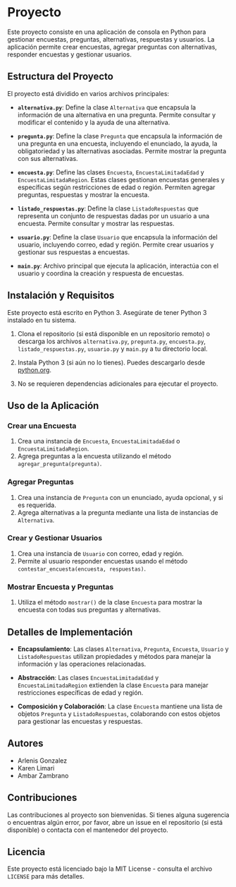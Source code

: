 # Proyecto

Este proyecto consiste en una aplicación de consola en Python para gestionar encuestas, preguntas, alternativas, respuestas y usuarios. La aplicación permite crear encuestas, agregar preguntas con alternativas, responder encuestas y gestionar usuarios.

## Estructura del Proyecto

El proyecto está dividido en varios archivos principales:

- **`alternativa.py`**: Define la clase `Alternativa` que encapsula la información de una alternativa en una pregunta. Permite consultar y modificar el contenido y la ayuda de una alternativa.

- **`pregunta.py`**: Define la clase `Pregunta` que encapsula la información de una pregunta en una encuesta, incluyendo el enunciado, la ayuda, la obligatoriedad y las alternativas asociadas. Permite mostrar la pregunta con sus alternativas.

- **`encuesta.py`**: Define las clases `Encuesta`, `EncuestaLimitadaEdad` y `EncuestaLimitadaRegion`. Estas clases gestionan encuestas generales y específicas según restricciones de edad o región. Permiten agregar preguntas, respuestas y mostrar la encuesta.

- **`listado_respuestas.py`**: Define la clase `ListadoRespuestas` que representa un conjunto de respuestas dadas por un usuario a una encuesta. Permite consultar y mostrar las respuestas.

- **`usuario.py`**: Define la clase `Usuario` que encapsula la información del usuario, incluyendo correo, edad y región. Permite crear usuarios y gestionar sus respuestas a encuestas.

- **`main.py`**: Archivo principal que ejecuta la aplicación, interactúa con el usuario y coordina la creación y respuesta de encuestas.

## Instalación y Requisitos

Este proyecto está escrito en Python 3. Asegúrate de tener Python 3 instalado en tu sistema.

1. Clona el repositorio (si está disponible en un repositorio remoto) o descarga los archivos `alternativa.py`, `pregunta.py`, `encuesta.py`, `listado_respuestas.py`, `usuario.py` y `main.py` a tu directorio local.

2. Instala Python 3 (si aún no lo tienes). Puedes descargarlo desde [python.org](https://www.python.org/).

3. No se requieren dependencias adicionales para ejecutar el proyecto.

## Uso de la Aplicación

### Crear una Encuesta

1. Crea una instancia de `Encuesta`, `EncuestaLimitadaEdad` o `EncuestaLimitadaRegion`.
2. Agrega preguntas a la encuesta utilizando el método `agregar_pregunta(pregunta)`.

### Agregar Preguntas

1. Crea una instancia de `Pregunta` con un enunciado, ayuda opcional, y si es requerida.
2. Agrega alternativas a la pregunta mediante una lista de instancias de `Alternativa`.

### Crear y Gestionar Usuarios

1. Crea una instancia de `Usuario` con correo, edad y región.
2. Permite al usuario responder encuestas usando el método `contestar_encuesta(encuesta, respuestas)`.

### Mostrar Encuesta y Preguntas

1. Utiliza el método `mostrar()` de la clase `Encuesta` para mostrar la encuesta con todas sus preguntas y alternativas.

## Detalles de Implementación

- **Encapsulamiento**: Las clases `Alternativa`, `Pregunta`, `Encuesta`, `Usuario` y `ListadoRespuestas` utilizan propiedades y métodos para manejar la información y las operaciones relacionadas.

- **Abstracción**: Las clases `EncuestaLimitadaEdad` y `EncuestaLimitadaRegion` extienden la clase `Encuesta` para manejar restricciones específicas de edad y región.

- **Composición y Colaboración**: La clase `Encuesta` mantiene una lista de objetos `Pregunta` y `ListadoRespuestas`, colaborando con estos objetos para gestionar las encuestas y respuestas.

## Autores

- Arlenis Gonzalez
- Karen Limari
- Ambar Zambrano

## Contribuciones

Las contribuciones al proyecto son bienvenidas. Si tienes alguna sugerencia o encuentras algún error, por favor, abre un issue en el repositorio (si está disponible) o contacta con el mantenedor del proyecto.

## Licencia

Este proyecto está licenciado bajo la MIT License - consulta el archivo `LICENSE` para más detalles.
